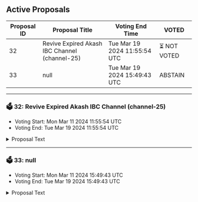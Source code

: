 ## Active Proposals

| Proposal ID | Proposal Title | Voting End Time | VOTED |
|-------------|----------------|-----------------|-------|
| 32 | Revive Expired Akash IBC Channel (channel-25) | Tue Mar 19 2024 11:55:54 UTC | ⏳ NOT VOTED |
| 33 | null | Tue Mar 19 2024 15:49:43 UTC | ABSTAIN |

---

### 🗳 32: Revive Expired Akash IBC Channel (channel-25)
- Voting Start: Mon Mar 11 2024 11:55:54 UTC
- Voting End: Tue Mar 19 2024 11:55:54 UTC

<details>
<summary>Proposal Text</summary>
 
Revive expired channel between OmniFlix and akshnet (channel-25) by substituting new client (07-tendermint-64) in place of old client (07-tendermint-42)
</details>

---

### 🗳 33: null
- Voting Start: Mon Mar 11 2024 15:49:43 UTC
- Voting End: Tue Mar 19 2024 15:49:43 UTC

<details>
<summary>Proposal Text</summary>
 
null
</details>
